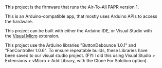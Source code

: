 This project is the firmware that runs the Air-To-All PAPR version 1.

This is an Arduino-compatible app, that mostly uses Arduino APIs to access the hardware.

This project can be built with either the Arduino IDE, or Visual Studio with the [Visual Micro](https://www.visualmicro.com) extension.

This project use the Arduino libraries "ButtonDebounce 1.0.1" and "FanController 1.0.6". To ensure repeatable builds,
these Libraries have been saved to our visual studio project. (FYI I did this using Visual Studio > Extensions > vMicro > Add Library, with the Clone For Solution option).

